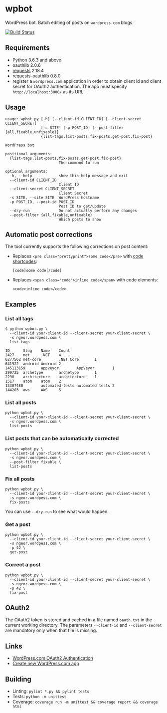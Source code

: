 # wpbot
WordPress bot. Batch editing of posts on `wordpress.com` blogs.

[![Build Status](https://travis-ci.org/ngeor/wpbot.svg?branch=master)](https://travis-ci.org/ngeor/wpbot)

## Requirements

- Python 3.6.3 and above
- oauthlib 2.0.6
- [requests] 2.18.4
- requests-oauthlib 0.8.0
- register a `wordpress.com` application in order to obtain
  client id and client secret for OAuth2 authentication.
  The app must specify `http://localhost:3000/` as its URL.

## Usage

```
usage: wpbot.py [-h] [--client-id CLIENT_ID] [--client-secret CLIENT_SECRET]
                [-s SITE] [-p POST_ID] [--post-filter {all,fixable,unfixable}]
                {list-tags,list-posts,fix-posts,get-post,fix-post}

WordPress bot

positional arguments:
  {list-tags,list-posts,fix-posts,get-post,fix-post}
                        The command to run

optional arguments:
  -h, --help            show this help message and exit
  --client-id CLIENT_ID
                        Client ID
  --client-secret CLIENT_SECRET
                        Client Secret
  -s SITE, --site SITE  WordPress hostname
  -p POST_ID, --post-id POST_ID
                        Post ID to get/update
  --dry-run             Do not actually perform any changes
  --post-filter {all,fixable,unfixable}
                        Which posts to show
```

## Automatic post corrections

The tool currently supports the following corrections on post content:

- Replaces `<pre class="prettyprint">some code</pre>` with
  [code shortcodes]:

  `[code]some code[/code]`
- Replaces `<span class="code">inline code</span>` with code elements:

  `<code>inline code</code>`

## Examples

### List all tags

```
$ python wpbot.py \
  --client-id your-client-id --client-secret your-client-secret \
  -s ngeor.wordpess.com \
  list-tags

ID      Slug    Name    Count
2427    net     .NET    4
6277562 net-core        .NET Core       1
641922  android Android 2
145113159       appveyor        AppVeyor        1
299725  archetype       archetype       1
2290    architecture    architecture    1
1517    atom    atom    2
13307480        automated-tests automated tests 2
144203  aws     AWS     5
```

### List all posts

```
python wpbot.py \
  --client-id your-client-id --client-secret your-client-secret \
  -s ngeor.wordpess.com \
  list-posts
```

### List posts that can be automatically corrected

```
python wpbot.py \
  --client-id your-client-id --client-secret your-client-secret \
  -s ngeor.wordpess.com \
  --post-filter fixable \
  list-posts
```

### Fix all posts

```
python wpbot.py \
  --client-id your-client-id --client-secret your-client-secret \
  -s ngeor.wordpess.com \
  fix-posts
```

You can use `--dry-run` to see what would happen.

### Get a post

```
python wpbot.py \
  --client-id your-client-id --client-secret your-client-secret \
  -s ngeor.wordpess.com \
  -p 42 \
  get-post
```

### Correct a post

```
python wpbot.py \
  --client-id your-client-id --client-secret your-client-secret \
  -s ngeor.wordpess.com \
  -p 42 \
  fix-post
```

## OAuth2

The OAuth2 token is stored and cached in a file named `oauth.txt` in the current working directory.
The parameters `--client-id` and `--client-secret` are mandatory only when that file is missing.

## Links

- [WordPress.com OAuth2 Authentication](https://developer.wordpress.com/docs/oauth2/)
- [Create new WordPress.com app](https://developer.wordpress.com/apps/new/)

[code shortcodes]: https://en.support.wordpress.com/code/posting-source-code/
[requests]: http://docs.python-requests.org/en/master/

## Building

- Linting: `pylint *.py && pylint tests`
- Tests: `python -m unittest`
- Coverage: `coverage run -m unittest && coverage report && coverage html`
